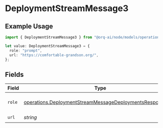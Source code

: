 # DeploymentStreamMessage3

## Example Usage

```typescript
import { DeploymentStreamMessage3 } from "@orq-ai/node/models/operations";

let value: DeploymentStreamMessage3 = {
  role: "prompt",
  url: "https://comfortable-grandson.org/",
};
```

## Fields

| Field                                                                                                                                  | Type                                                                                                                                   | Required                                                                                                                               | Description                                                                                                                            |
| -------------------------------------------------------------------------------------------------------------------------------------- | -------------------------------------------------------------------------------------------------------------------------------------- | -------------------------------------------------------------------------------------------------------------------------------------- | -------------------------------------------------------------------------------------------------------------------------------------- |
| `role`                                                                                                                                 | [operations.DeploymentStreamMessageDeploymentsResponseRole](../../models/operations/deploymentstreammessagedeploymentsresponserole.md) | :heavy_check_mark:                                                                                                                     | The role of the prompt message                                                                                                         |
| `url`                                                                                                                                  | *string*                                                                                                                               | :heavy_check_mark:                                                                                                                     | N/A                                                                                                                                    |